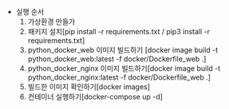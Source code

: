 - 실행 순서
  1. 가상환경 만들가
  2. 패키지 설치[pip install -r requirements.txt / pip3 install -r requirements.txt]
  3. python_docker_web 이미지 빌드하기 [docker image build -t python_docker_web:latest -f docker/Dockerfile_web .]
  4. python_docker_nginx 이미지 빌드하기[docker image build -t python_docker_nginx:latest -f docker/Dockerfile_web .]
  5. 빌드한 이미지 확인하기[docker images]
  6. 컨테이너 실행하기[docker-compose up -d]
 